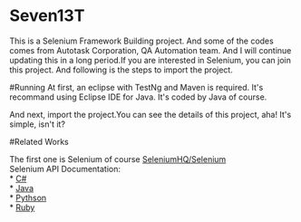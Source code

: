 # Seven13T
This is a Selenium Framework Building project. And some of the codes comes from Autotask Corporation, QA Automation team. And I will continue updating this in a long period.If you are interested in Selenium, you can join this project.
And following is the steps to import the project.

#Running
 At first, an eclipse with TestNg and Maven is required. It's recommand using Eclipse IDE for Java. It's coded by Java of course.

 And next, import the project.You can see the details of this project, aha! It's simple, isn't it?

#Related Works

The first one is Selenium of course [SeleniumHQ/Selenium](https://github.com/SeleniumHQ/selenium)<br>
 Selenium  API Documentation: <br>* [C#](http://seleniumhq.github.io/selenium/docs/api/dotnet/)<br>* [Java](http://seleniumhq.github.io/selenium/docs/api/java/index.html)<br>* [Pythson](http://seleniumhq.github.io/selenium/docs/api/py/)<br>* [Ruby](http://seleniumhq.github.io/selenium/docs/api/rb/)

